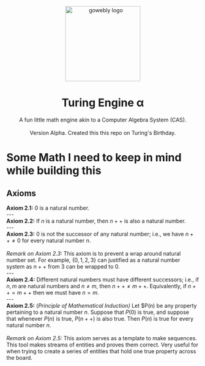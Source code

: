 <div align="center">

<a target="_blank" title="Picked off of Google Images"><img width="196px" alt="gowebly logo" src="https://static.vecteezy.com/system/resources/previews/007/547/493/non_2x/cosine-graph-line-icon-vector.jpg"></a>

<a name="readme-top"></a>

# Turing Engine α
A fun little math engine akin to a Computer Algebra System (CAS). 
<br></br>
Version Alpha. Created this this repo on Turing's Birthday.
</div>

# Some Math I need to keep in mind while building this
## Axioms
**Axiom 2.1:** 0 is a natural number.
<br/>---<br/>
**Axiom 2.2:** If $n$ is a natural number, then $n++$ is also a natural number.
<br/>---<br/>
**Axiom 2.3:** 0 is not the successor of any natural number; i.e., we have $n++ \neq 0$ for every natural number $n$.
<br/><br/>
_Remark on Axiom 2.3:_ This axiom is to prevent a wrap around natural number set. For example, $\{0, 1, 2, 3\}$ can justified as a natural number system as $n++$ from 3 can be wrapped to 0.
<br/>---<br/>
**Axiom 2.4:** Different natural numbers must have different successors; i.e., if $n, m$ are natural numbers and $n \neq m$, then $n++ \neq m++$. Equivalently, if $n++ = m++$ then we must have $n = m$.
<br/>---<br/>
**Axiom 2.5:** (_Principle of Mathematical Induction)_ Let $P(n) be any property pertaining to a natural number $n$. Suppose that $P(0)$ is true, and suppose that whenever $P(n)$ is true, $P(n++)$ is also true. Then $P(n)$ is true for every natural number $n$. 
<br/><br/>
_Remark on Axiom 2.5:_ This axiom serves as a template to make sequences. This tool makes streams of entities and proves them correct. Very useful for when trying to create a series of entities that hold one true property across the board.
<br/><br/>


